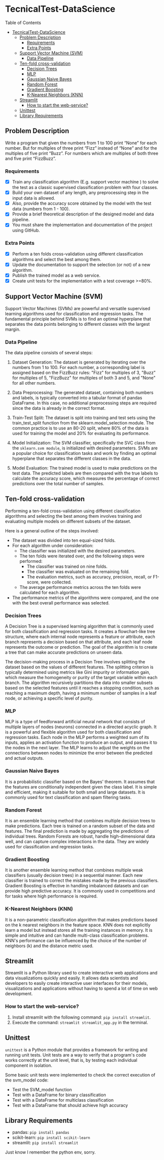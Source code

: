 # TecnicalTest-DataScience

Table of Contents

- [TecnicalTest-DataScience](#tecnicaltest-datascience)
  - [Problem Description](#problem-description)
    - [Requirements](#requirements)
    - [Extra Points](#extra-points)
  - [Support Vector Machine (SVM)](#support-vector-machine-svm)
    - [Data Pipeline](#data-pipeline)
  - [Ten-fold cross-validation](#ten-fold-cross-validation)
    - [Decision Trees](#decision-trees)
    - [MLP](#mlp)
    - [Gaussian Naive Bayes](#gaussian-naive-bayes)
    - [Random Forest](#random-forest)
    - [Gradient Boosting](#gradient-boosting)
    - [K-Nearest Neighbors (KNN)](#k-nearest-neighbors-knn)
  - [Streamlit](#streamlit)
    - [How to start the web-service?](#how-to-start-the-web-service)
  - [Unittest](#unittest)
  - [Library Requirements](#library-requirements)

## Problem Description

Write a program that given the numbers from 1 to 100 print “None” for each number. But for multiples of three print “Fizz” instead of “None” and for the multiples of five print “Buzz”. For numbers which are multiples of both three and five print “FizzBuzz”.

### Requirements

- [x] Train any classification algorithm (E.g. support vector machine ) to solve the test as a classic supervised classification problem with four classes.
- [x] Build your own dataset of any length, any preprocessing step in the input data is allowed.
- [x] Also, provide  the accuracy score obtained by the model with the test data (numbers from 1 - 100).
- [x] Provide a brief theoretical description of the designed model and data pipeline.
- [x] You must  share the implementation and documentation of the project using GitHub.

### Extra Points

- [x] Perform a ten folds cross-validation using  different classification algorithms and select the best among them.
- [x] Update the documentation to support the selection (or not) of a new algorithm.
- [x] Publish the trained model as a web service.
- [x] Create unit tests for the implementation with a test coverage >=80%.

## Support Vector Machine (SVM)

Support Vector Machines (SVMs) are powerful and versatile supervised learning algorithms used for classification and regression tasks. The fundamental principle behind SVMs is to find an optimal hyperplane that separates the data points belonging to different classes with the largest margin.

### Data Pipeline

The data pipeline consists of several steps:

1. Dataset Generation: The dataset is generated by iterating over the numbers from 1 to 100. For each number, a corresponding label is assigned based on the FizzBuzz rules: "Fizz" for multiples of 3, "Buzz" for multiples of 5, "FizzBuzz" for multiples of both 3 and 5, and "None" for all other numbers.

2. Data Preprocessing: The generated dataset, containing both numbers and labels, is typically converted into a tabular format of pandas DataFrame. In this case, no additional preprocessing steps are required since the data is already in the correct format.

3. Train-Test Split: The dataset is split into training and test sets using the train_test_split function from the sklearn.model_selection module. The common practice is to use an 80-20 split, where 80% of the data is used for training the model and 20% for evaluating its performance.

4. Model Initialization: The SVM classifier, specifically the SVC class from the `sklearn.svm module`, is initialized with desired parameters. SVMs are a popular choice for classification tasks and work by finding an optimal hyperplane that separates the different classes in the data.

5. Model Evaluation: The trained model is used to make predictions on the test data. The predicted labels are then compared with the true labels to calculate the accuracy score, which measures the percentage of correct predictions over the total number of samples.

## Ten-fold cross-validation

Performing a ten-fold cross-validation using different classification algorithms and selecting the best among them involves training and evaluating multiple models on different subsets of the dataset.

Here is a general outline of the steps involved:

- The dataset was divided into ten equal-sized folds.
- For each algorithm under consideration:
  - The classifier was initialized with the desired parameters.
  - The ten folds were iterated over, and the following steps were performed:
    - The classifier was trained on nine folds.
    - The classifier was evaluated on the remaining fold.
    - The evaluation metrics, such as accuracy, precision, recall, or F1-score, were collected.
  - The average performance metrics across the ten folds were calculated for each algorithm.
- The performance metrics of the algorithms were compared, and the one with the best overall performance was selected.

### Decision Trees

A Decision Tree is a supervised learning algorithm that is commonly used for both classification and regression tasks. It creates a flowchart-like tree structure, where each internal node represents a feature or attribute, each branch represents a decision based on that attribute, and each leaf node represents the outcome or prediction. The goal of the algorithm is to create a tree that can make accurate predictions on unseen data.

The decision-making process in a Decision Tree involves splitting the dataset based on the values of different features. The splitting criterion is typically determined using metrics like Gini impurity or information gain, which measure the homogeneity or purity of the target variable within each branch. The algorithm recursively partitions the data into smaller subsets based on the selected features until it reaches a stopping condition, such as reaching a maximum depth, having a minimum number of samples in a leaf node, or achieving a specific level of purity.

### MLP

MLP is a type of feedforward artificial neural network that consists of multiple layers of nodes (neurons) connected in a directed acyclic graph. It is a powerful and flexible algorithm used for both classification and regression tasks. Each node in the MLP performs a weighted sum of its inputs, applies an activation function to produce an output, and passes it to the nodes in the next layer. The MLP learns to adjust the weights on the connections between nodes to minimize the error between the predicted and actual outputs.

### Gaussian Naive Bayes

It is a probabilistic classifier based on the Bayes' theorem. It assumes that the features are conditionally independent given the class label. It is simple and efficient, making it suitable for both small and large datasets. It is commonly used for text classification and spam filtering tasks.

### Random Forest

It is an ensemble learning method that combines multiple decision trees to make predictions. Each tree is trained on a random subset of the data and features. The final prediction is made by aggregating the predictions of individual trees. Random Forests are robust, handle high-dimensional data well, and can capture complex interactions in the data. They are widely used for classification and regression tasks.

### Gradient Boosting

It is another ensemble learning method that combines multiple weak classifiers (usually decision trees) in a sequential manner. Each new classifier is trained to correct the mistakes made by the previous classifiers. Gradient Boosting is effective in handling imbalanced datasets and can provide high predictive accuracy. It is commonly used in competitions and for tasks where high performance is required.

### K-Nearest Neighbors (KNN)

It is a non-parametric classification algorithm that makes predictions based on the k nearest neighbors in the feature space. KNN does not explicitly learn a model but instead stores all the training instances in memory. It is simple and intuitive and can handle multi-class classification problems. KNN's performance can be influenced by the choice of the number of neighbors (k) and the distance metric used.

## Streamlit

Streamlit is a Python library used to create interactive web applications and data visualizations quickly and easily. It allows data scientists and developers to easily create interactive user interfaces for their models, visualizations and applications without having to spend a lot of time on web development.

### How to start the web-service?

1. Install streamlit with the following command: `pip install streamlit`.
2. Execute the command: `streamlit streamlit_app.py` in the terminal.

## Unittest

`unittest` is a Python module that provides a framework for writing and running unit tests. Unit tests are a way to verify that a program's code works correctly at the unit level, that is, by testing each individual component in isolation.

Some basic unit tests were implemented to check the correct execution of the svm_model code:

- Test the SVM_model function
- Test with a DataFrame for binary classification
- Test with a DataFrame for multiclass classification
- Test with a DataFrame that should achieve high accuracy

## Library Requirements

- pandas: `pip install pandas`
- scikit-learn: `pip install scikit-learn`
- streamlit: `pip install streamlit`

Just know I remember the python env, sorry.
